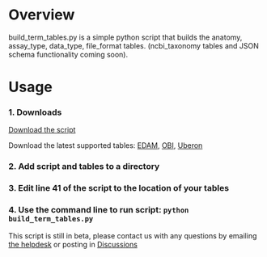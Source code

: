 # Overview

build_term_tables.py is a simple python script that builds the anatomy, assay_type, data_type, file_format tables. (ncbi_taxonomy tables and JSON schema functionality coming soon). 

# Usage

### 1. Downloads

[Download the script](https://docs.nih-cfde.org/en/latest/c2m2/draft-C2M2_external_CV_term_table_generator_script/build_term_tables.py)

Download the latest supported tables: [EDAM](https://docs.nih-cfde.org/en/latest/c2m2/draft-C2M2_external_CV_term_table_generator_script/external_CV_reference_files/EDAM.version_1.21.tsv), [OBI](https://docs.nih-cfde.org/en/latest/c2m2/draft-C2M2_external_CV_term_table_generator_script/external_CV_reference_files/OBI.version_2020-12-16.obo), [Uberon](https://docs.nih-cfde.org/en/latest/c2m2/draft-C2M2_external_CV_term_table_generator_script/external_CV_reference_files/uberon.version_2019-06-27.obo)

### 2. Add script and tables to a directory

### 3. Edit line 41 of the script to the location of your tables

### 4. Use the command line to run script: `python build_term_tables.py`

This script is still in beta, please contact us with any questions by emailing [the helpdesk](support@cfde.atlassian.net) or posting in [Discussions](https://github.com/nih-cfde/published-documentation/discussions)
